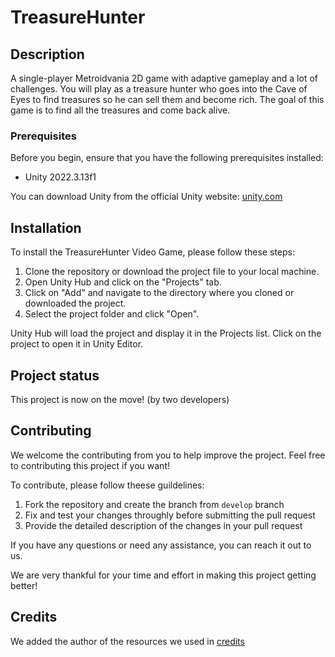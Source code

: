 # TreasureHunter

## Description
A single-player Metroidvania 2D game with adaptive gameplay and a lot of challenges. You will play as a treasure hunter who goes into the Cave of Eyes to find treasures so he can sell them and become rich. The goal of this game is to find all the treasures and come back alive.

### Prerequisites
Before you begin, ensure that you have the following prerequisites installed:

* Unity 2022.3.13f1

You can download Unity from the official Unity website: <a href="https://unity.com/" target="_new">unity.com</a>

## Installation
To install the TreasureHunter Video Game, please follow these steps:

1. Clone the repository or download the project file to your local machine.
2. Open Unity Hub and click on the "Projects" tab.
3. Click on "Add" and navigate to the directory where you cloned or downloaded the project.
4. Select the project folder and click "Open".

Unity Hub will load the project and display it in the Projects list. Click on the project to open it in Unity Editor.

## Project status
This project is now on the move! (by two developers)

## Contributing
We welcome the contributing from you to help improve the project. Feel free to contributing this project if you want!

To contribute, please follow theese guildelines:
1. Fork the repository and create the branch from `develop` branch
2. Fix and test your changes throughly before submitting the pull request
3. Provide the detailed description of the changes in your pull request 

If you have any questions or need any assistance, you can reach it out to us.

We are very thankful for your time and effort in making this project getting better!


## Credits

We added the author of the resources we used in [credits](CREDITS.md)